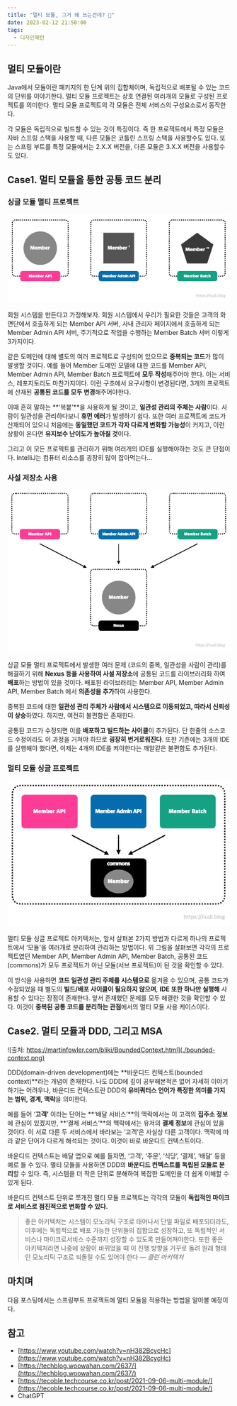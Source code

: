 ```yaml
---
title: "멀티 모듈, 그거 왜 쓰는건데? 🤷"
date: 2023-02-12 21:50:00
tags:
  - 디자인패턴
---
```


## 멀티 모듈이란

Java에서 모듈이란 패키지의 한 단계 위의 집합체이며, 독립적으로 배포될 수 있는 코드의 단위를 이야기한다. 멀티 모듈 프로젝트는 상호 연결된 여러개의 모듈로 구성된 프로젝트를 의미한다. 멀티 모듈 프로젝트의 각 모듈은 전체 서비스의 구성요소로서 동작한다.

각 모듈은 독립적으로 빌드할 수 있는 것이 특징이다. 즉 한 프로젝트에서 특정 모듈은 자바 스프링 스택을 사용할 때, 다른 모듈은 코틀린 스프링 스택을 사용할수도 있다. 또는 스프링 부트를 특정 모듈에서는 2.X.X 버전을, 다른 모듈은 3.X.X 버전을 사용할수도 있다.

## Case1. 멀티 모듈을 통한 공통 코드 분리

### 싱글 모듈 멀티 프로젝트

![](./single-module-multi-project.png)

회원 시스템을 만든다고 가정해보자. 회원 시스템에서 우리가 필요한 것들은 고객의 화면단에서 호출하게 되는 Member API 서버, 사내 관리자 페이지에서 호출하게 되는 Member Admin API 서버, 주기적으로 작업을 수행하는 Member Batch 서버 이렇게 3가지이다.

같은 도메인에 대해 별도의 여러 프로젝트로 구성되어 있으므로 **중복되는 코드**가 많이 발생할 것이다. 예를 들어 Member 도메인 모델에 대한 코드를 Member API, Member Admin API, Member Batch 프로젝트에 **모두 작성**해주어야 한다. 이는 서비스, 레포지토리도 마찬가지이다. 이런 구조에서 요구사항이 변경된다면, 3개의 프로젝트에 산재된 **공통된 코드를 모두 변경**해주어야한다.

이때 흔히 말하는 **‘복붙’**을 사용하게 될 것이고, **일관성 관리의 주체는 사람**이다. 사람이 일관성을 관리하다보니 **휴먼 에러**가 발생하기 쉽다. 또한 여러 프로젝트에 코드가 산재되어 있으니 처음에는 **동일했던 코드가 각자 다르게 변화할 가능성**이 커지고, 이런 상황이 온다면 **유지보수 난이도가 높아질 것**이다.

그리고 이 모든 프로젝트를 관리하기 위해 여러개의 IDE를 실행해야하는 것도 큰 단점이다. IntelliJ는 컴퓨터 리소스를 굉장히 많이 잡아먹는다…

### 사설 저장소 사용

![](./private-repository.png)

싱글 모듈 멀티 프로젝트에서 발생한 여러 문제 (코드의 중복, 일관성을 사람이 관리)를 해결하기 위해 **Nexus 등을 사용하여 사설 저장소**에 공통된 코드를 라이브러리화 하여 **배포**하는 방법이 있을 것이다. 배포된 라이브러리는 Member API, Member Admin API, Member Batch 에서 **의존성을 추가**하여 사용한다.

중복된 코드에 대한 **일관성 관리 주체가 사람에서 시스템으로 이동되었고, 따라서 신뢰성이 상승**하였다. 하지만, 여전히 불편함은 존재한다.

공통된 코드가 수정되면 이를 **배포하고 빌드하는 사이클**이 추가된다. 단 한줄의 소스코드 수정이라도 이 과정을 거쳐야 하므로 **굉장히 번거로워진다**. 또한 기존에는 3개의 IDE를 실행해야 했다면, 이제는 4개의 IDE를 켜야한다는 깨알같은 불편함도 추가된다.

### 멀티 모듈 싱글 프로젝트

![](./multi-module-single-project.png)

멀티 모듈 싱글 프로젝트 아키텍처는, 앞서 살펴본 2가지 방법과 다르게 하나의 프로젝트에서 ‘모듈’을 여러개로 분리하여 관리하는 방법이다. 위 그림을 살펴보면 각각의 프로젝트였던 Member API, Member Admin API, Member Batch, 공통된 코드(commons)가 모두 프로젝트가 아닌 모듈(서브 프로젝트)이 된 것을 확인할 수 있다.

이 방식을 사용하면 **코드 일관성 관리 주체를 시스템으로** 옮겨올 수 있으며, 공통 코드가 수정되었을 때 별도의 **빌드/배포 사이클이 필요하지 않으며**, **IDE 또한 하나만 실행해** 사용할 수 있다는 장점이 존재한다. 앞서 존재했던 문제를 모두 해결한 것을 확인할 수 있다. 이것이 **중복된 공통 코드를 분리하는 관점**에서의 멀티 모듈 사용 케이스이다.

## Case2. 멀티 모듈과 DDD, 그리고 MSA

![출처: https://martinfowler.com/bliki/BoundedContext.html](./bounded-context.png)

DDD(domain-driven development)에는 **바운디드 컨텍스트(bounded context)**라는 개념이 존재한다. 나도 DDD에 깊이 공부해본적은 없어 자세히 이야기하기는 어려우나, 바운디드 컨텍스트란 DDD의 **유비쿼터스 언어가 특정한 의미를 가지는 범위, 경계, 맥락**을 의미한다.

예를 들어 ‘**고객’** 이라는 단어는 **‘배달 서비스’**의 맥락에서는 이 고객의 **집주소 정보**에 관심이 있겠지만, **‘결제 서비스’**의 맥락에서는 유저의 **결제 정보**에 관심이 있을 것이다. 이 서로 다른 두 서비스에서 바라보는 ‘고객’은 사실상 다른 고객이다. 맥락에 따라 같은 단어가 다르게 해석되는 것이다. 이것이 바로 바운디드 컨텍스트이다.

바운디드 컨텍스트는 배달 앱으로 예를 들자면, ‘고객’, ‘주문’, ‘식당’, ‘결제’, ‘배달’ 등을 예로 들 수 있다. 멀티 모듈을 사용하면 DDD의 **바운디드 컨텍스트를 독립된 모듈로 분리**할 수 있다. 즉, 시스템을 더 작은 단위로 분해하여 복잡한 도메인을 더 쉽게 이해할 수 있게 된다.

바운디드 컨텍스트 단위로 쪼개진 멀티 모듈 프로젝트는 각각의 모듈이 **독립적인 마이크로 서비스로 점진적으로 변화할 수 있다.**

> 좋은 아키텍처는 시스템이 모노리틱 구조로 태어나서 단일 파일로 배포되더라도, 이후에는 독립적으로 배포 가능한 단위들의 집합으로 성장하고, 또 독립적인 서비스나 마이크로서비스 수준까지 성장할 수 있도록 만들어져야한다. 또한 좋은 아키텍처라면 나중에 상황이 바뀌었을 때 이 진행 방향을 거꾸로 돌려 원래 형태인 모노리틱 구조로 되돌릴 수도 있어야 한다 _― 클린 아키텍처_

## 마치며

다음 포스팅에서는 스프링부트 프로젝트에 멀티 모듈을 적용하는 방법을 알아볼 예정이다.

## 참고

- [https://www.youtube.com/watch?v=nH382BcycHc](https://www.youtube.com/watch?v=nH382BcycHc)
- [https://techblog.woowahan.com/2637/](https://techblog.woowahan.com/2637/)
- [https://tecoble.techcourse.co.kr/post/2021-09-06-multi-module/](https://tecoble.techcourse.co.kr/post/2021-09-06-multi-module/)
- ChatGPT
